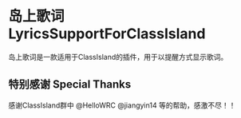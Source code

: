 # 岛上歌词 LyricsSupportForClassIsland
岛上歌词是一款适用于ClassIsland的插件，用于以提醒方式显示歌词。

## 特别感谢 Special Thanks
感谢ClassIsland群中 @HelloWRC @jiangyin14 等的帮助，感激不尽！！